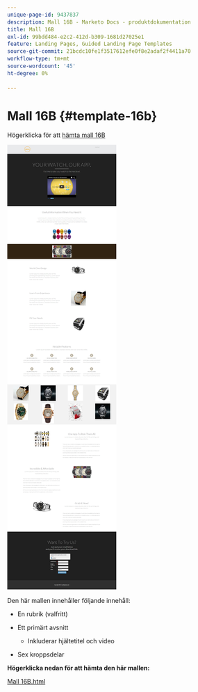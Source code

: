 ```yaml
---
unique-page-id: 9437837
description: Mall 16B - Marketo Docs - produktdokumentation
title: Mall 16B
exl-id: 99bdd484-e2c2-412d-b309-1681d27025e1
feature: Landing Pages, Guided Landing Page Templates
source-git-commit: 21bcdc10fe1f3517612efe0f8e2adaf2f4411a70
workflow-type: tm+mt
source-wordcount: '45'
ht-degree: 0%

---
```


# Mall 16B {#template-16b}

Högerklicka för att [hämta mall 16B](https://experienceleague.adobe.com/landing/marketo/lp-templates/template-16b.html?lang=sv-SE)

![](assets/image2015-8-14-11-3a2-3a51.png)

Den här mallen innehåller följande innehåll:

* En rubrik (valfritt)
* Ett primärt avsnitt

   * Inkluderar hjältetitel och video

* Sex kroppsdelar

**Högerklicka nedan för att hämta den här mallen:**

[Mall 16B.html](https://experienceleague.adobe.com/landing/marketo/lp-templates/template-16b.html?lang=sv-SE)
